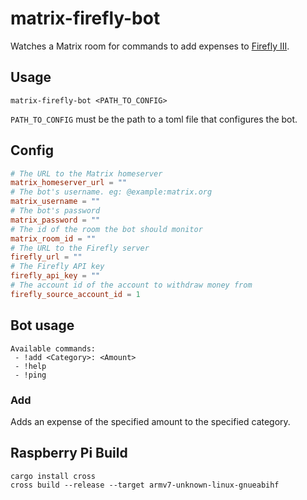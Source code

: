 # matrix-firefly-bot

Watches a Matrix room for commands to add expenses to [Firefly III](https://www.firefly-iii.org).

## Usage

```shell
matrix-firefly-bot <PATH_TO_CONFIG>
```

`PATH_TO_CONFIG` must be the path to a toml file that configures the bot.

## Config

```toml
# The URL to the Matrix homeserver
matrix_homeserver_url = ""
# The bot's username. eg: @example:matrix.org
matrix_username = ""
# The bot's password
matrix_password = ""
# The id of the room the bot should monitor
matrix_room_id = ""
# The URL to the Firefly server
firefly_url = ""
# The Firefly API key
firefly_api_key = ""
# The account id of the account to withdraw money from
firefly_source_account_id = 1
```

## Bot usage

```
Available commands:
 - !add <Category>: <Amount>
 - !help
 - !ping
```

### Add

Adds an expense of the specified amount to the specified category.

## Raspberry Pi Build

```shell
cargo install cross
cross build --release --target armv7-unknown-linux-gnueabihf
```
